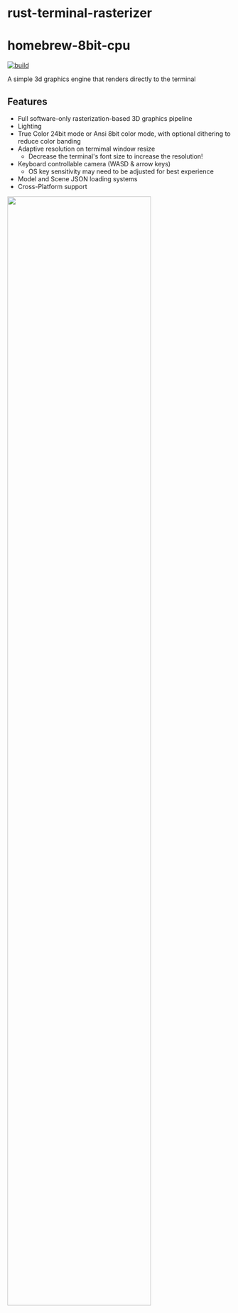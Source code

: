 # rust-terminal-rasterizer

# homebrew-8bit-cpu
[![build](https://github.com/ryanweideman/rust-terminal-rasterizer/actions/workflows/ci.yml/badge.svg)](https://github.com/ryanweideman/rust-terminal-rasterizer/actions/workflows/ci.yml)

A simple 3d graphics engine that renders directly to the terminal

## Features
- Full software-only rasterization-based 3D graphics pipeline
- Lighting
- True Color 24bit mode or Ansi 8bit color mode, with optional dithering to reduce color banding
- Adaptive resolution on termimal window resize
  - Decrease the terminal's font size to increase the resolution!
- Keyboard controllable camera (WASD & arrow keys)
  - OS key sensitivity may need to be adjusted for best experience
- Model and Scene JSON loading systems
- Cross-Platform support

<img src="/media/demo.gif" width="80%"/>

